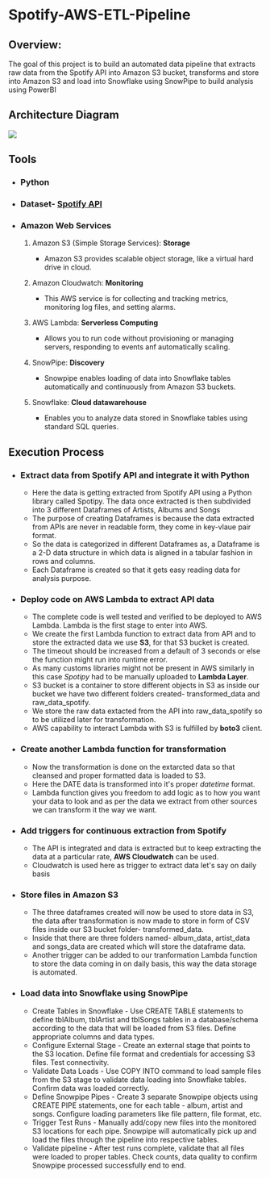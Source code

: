 # Spotify-AWS-ETL-Pipeline

## Overview:

The goal of this project is to build an automated data pipeline that extracts raw data from the Spotify API into Amazon S3 bucket, transforms and store into Amazon S3 and load into Snowflake using SnowPipe to build analysis using PowerBI

## Architecture Diagram
<img src="spotify_aws_etl.jpeg">

## Tools 

- ### Python
   
- ### Dataset- [Spotify API](https://spotipy.readthedocs.io/en/2.22.1/)

- ### Amazon Web Services

     1. Amazon S3 (Simple Storage Services): **Storage**
        - Amazon S3 provides scalable object storage, like a virtual hard drive in cloud.
          
     2. Amazon Cloudwatch: **Monitoring**
        - This AWS service is for collecting and tracking metrics, monitoring log files, and setting alarms.
          
     3. AWS Lambda: **Serverless Computing**
        - Allows you to run code without provisioning or managing servers, responding to events anf automatically scaling.
          
     4. SnowPipe: **Discovery**
        - Snowpipe enables loading of data into Snowflake tables automatically and continuously from Amazon S3 buckets.
          
     5. Snowflake: **Cloud datawarehouse**
        - Enables you to analyze data stored in Snowflake tables using standard SQL queries.

## Execution Process

 + ### Extract data from Spotify API and integrate it with Python
    
    - Here the data is getting extracted from Spotify API using a Python library called Spotipy. The data once extracted is then subdivided into 3 different Dataframes of Artists, Albums and Songs
    - The purpose of creating Dataframes is because the data extracted from APIs are never in readable form, they come in key-vlaue pair format.
    - So the data is categorized in different Dataframes as, a Dataframe is a 2-D data structure in which data is aligned in a tabular fashion in rows and columns.
    - Each Dataframe is created so that it gets easy reading data for analysis purpose.

      
+ ### Deploy code on AWS Lambda to extract API data
  
    - The complete code is well tested and verified to be deployed to AWS Lambda. Lambda is the first stage to enter into AWS.
    - We create the first Lambda function to extract data from API and to store the extracted data we use **S3**, for that S3 bucket is created.
    - The timeout should be increased from a default of 3 seconds or else the function might run into runtime error.
    - As many customs libraries might not be present in AWS similarly in this case *Spotipy* had to be manually uploaded to **Lambda Layer**.
    - S3 bucket is a container to store different objects in S3 as inside our bucket we have two different folders created- transformed_data and raw_data_spotify.
    - We store the raw data extacted from the API into raw_data_spotify so to be utilized later for transformation.
    - AWS capability to interact Lambda with S3 is fulfilled by **boto3** client.
      
+ ### Create another Lambda function for transformation
  
    - Now the transformation is done on the extarcted data so that cleansed and proper formatted data is loaded to S3.
    - Here the DATE data is transformed into it's proper *datetime* format.
    - Lambda function gives you freedom to add logic as to how you want your data to look and as per the data we extract from other sources we can transform it the way we want.
      
+ ### Add triggers for continuous extraction from Spotify
  
    - The API is integrated and data is extracted but to keep extracting the data at a particular rate, **AWS Cloudwatch** can be used.
    - Cloudwatch is used here as trigger to extract data let's say on daily basis
      
+ ### Store files in Amazon S3
  
    - The three dataframes created will now be used to store data in S3, the data after transformation is now made to store in form of CSV files inside our S3 bucket folder- transformed_data.
    - Inside that there are three folders named- album_data, artist_data and songs_data are created which will store the dataframe data.
    - Another trigger can be added to our tranformation Lambda function to store the data coming in on daily basis, this way the data storage is automated.
       
+ ### Load data into Snowflake using SnowPipe
  
    - Create Tables in Snowflake - Use CREATE TABLE statements to define tblAlbum, tblArtist and tblSongs tables in a database/schema according to the data that will be loaded from S3 files. Define appropriate columns and data types.
    - Configure External Stage - Create an external stage that points to the S3 location. Define file format and credentials for accessing S3 files. Test connectivity.
    - Validate Data Loads - Use COPY INTO command to load sample files from the S3 stage to validate data loading into Snowflake tables. Confirm data was loaded correctly.
    - Define Snowpipe Pipes - Create 3 separate Snowpipe objects using CREATE PIPE statements, one for each table - album, artist and songs. Configure loading parameters like file pattern, file format, etc.
    - Trigger Test Runs - Manually add/copy new files into the monitored S3 locations for each pipe. Snowpipe will automatically pick up and load the files through the pipeline into respective tables.
    - Validate pipeline - After test runs complete, validate that all files were loaded to proper tables. Check counts, data quality to confirm Snowpipe processed successfully end to end.